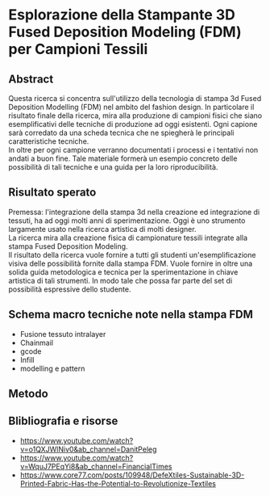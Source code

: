 # Esplorazione della Stampante 3D Fused Deposition Modeling (FDM) per Campioni Tessili


## Abstract

Questa ricerca si concentra sull'utilizzo della tecnologia di stampa 3d Fused Deposition Modelling (FDM) nel ambito del fashion design. In particolare il risultato finale della ricerca, mira alla produzione di campioni fisici che siano esemplificativi delle tecniche di produzione ad oggi esistenti. Ogni capione sarà corredato da una scheda tecnica che ne spiegherà le principali caratteristiche tecniche. <br /> 
In oltre per ogni campione verranno documentati i processi e i tentativi non andati a buon fine. 
Tale materiale formerà un esempio concreto delle possibilità di tali tecniche e una guida per la loro riproducibilità.

## Risultato sperato
Premessa: l'integrazione della stampa 3d nella creazione ed integrazione di tessuti, ha ad oggi molti anni di sperimentazione. Oggi è uno strumento largamente usato nella ricerca artistica di molti designer. 
<br>
La ricerca mira alla creazione fisica di campionature tessili integrate alla stampa Fused Deposition Modeling. <br>
Il risultato della ricerca vuole fornire a tutti gli studenti un'esemplificazione visiva delle possibilità fornite dalla stampa FDM.
Vuole fornire in oltre una solida guida metodologica e tecnica per la sperimentazione in chiave artistica di tali strumenti. In modo tale che possa far parte del set di possibilità espressive dello studente.


## Schema macro tecniche note nella stampa FDM

- Fusione tessuto intralayer
- Chainmail
- gcode
- Infill
- modelling e pattern

## Metodo


## Blibliografia e risorse

- https://www.youtube.com/watch?v=o1QXJWlNiv0&ab_channel=DanitPeleg
- https://www.youtube.com/watch?v=WquJ7PEqYi8&ab_channel=FinancialTimes
- https://www.core77.com/posts/109948/DefeXtiles-Sustainable-3D-Printed-Fabric-Has-the-Potential-to-Revolutionize-Textiles
